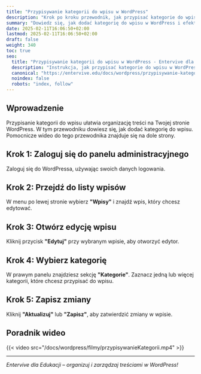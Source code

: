 ```yaml
---
title: "Przypisywanie kategorii do wpisu w WordPress"
description: "Krok po kroku przewodnik, jak przypisać kategorie do wpisu w WordPress, aby uporządkować treści."
summary: "Dowiedz się, jak dodać kategorię do wpisu w WordPress i efektywnie zarządzać strukturą treści na swojej stronie."
date: 2025-02-11T16:06:50+02:00
lastmod: 2025-02-11T16:06:50+02:00
draft: false
weight: 340
toc: true
seo:
  title: "Przypisywanie kategorii do wpisu w WordPress - Entervive dla Edukacji"
  description: "Instrukcja, jak przypisać kategorie do wpisu w WordPress, aby uporządkować treści i ułatwić nawigację po stronie."
  canonical: "https://entervive.edu/docs/wordpress/przypisywanie-kategorii-do-wpisu-w-wordpress"
  noindex: false
  robots: "index, follow"
---
```


## Wprowadzenie

Przypisanie kategorii do wpisu ułatwia organizację treści na Twojej stronie WordPress. W tym przewodniku dowiesz się, jak dodać kategorię do wpisu. Pomocnicze wideo do tego przewodnika znajduje się na dole strony.

## Krok 1: Zaloguj się do panelu administracyjnego

Zaloguj się do WordPressa, używając swoich danych logowania.

## Krok 2: Przejdź do listy wpisów

W menu po lewej stronie wybierz **"Wpisy"** i znajdź wpis, który chcesz edytować.

## Krok 3: Otwórz edycję wpisu

Kliknij przycisk **"Edytuj"** przy wybranym wpisie, aby otworzyć edytor.

## Krok 4: Wybierz kategorię

W prawym panelu znajdziesz sekcję **"Kategorie"**. Zaznacz jedną lub więcej kategorii, które chcesz przypisać do wpisu.

## Krok 5: Zapisz zmiany

Kliknij **"Aktualizuj"** lub **"Zapisz"**, aby zatwierdzić zmiany w wpisie.

## Poradnik wideo

{{< video src="/docs/wordpress/filmy/przypisywanieKategorii.mp4" >}}

---

_Entervive dla Edukacji – organizuj i zarządzaj treściami w WordPress!_
